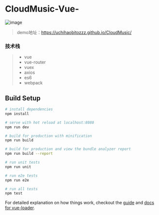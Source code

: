 # CloudMusic-Vue-

![image](https://github.com/UchihaObitoZzz/CloudMusic-vue/blob/master/demo.jpg)

> demo地址：https://uchihaobitozzz.github.io/CloudMusic/

### 技术栈

> * vue
> * vue-router
> * vuex
> * axios
> * es6
> * webpack

## Build Setup

``` bash
# install dependencies
npm install

# serve with hot reload at localhost:8080
npm run dev

# build for production with minification
npm run build

# build for production and view the bundle analyzer report
npm run build --report

# run unit tests
npm run unit

# run e2e tests
npm run e2e

# run all tests
npm test
```

For detailed explanation on how things work, checkout the [guide](http://vuejs-templates.github.io/webpack/) and [docs for vue-loader](http://vuejs.github.io/vue-loader).
